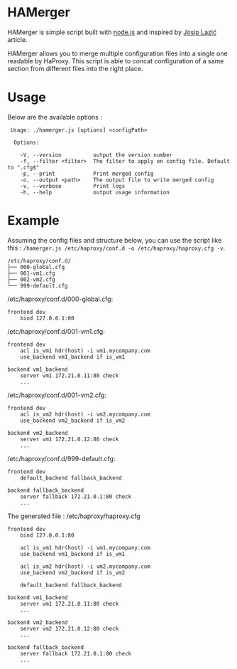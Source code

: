 # HAMerger

HAMerger is simple script built with [node.js](http://nodejs.org/) and inspired by [Josip Lazić](http://lazic.info/josip/post/splitting-haproxy-config/) article.

HAMerger allows you to merge multiple configuration files into a single one readable by HaProxy. This script is able to concat configuration of a same section from different files into the right place.

# Usage

Below are the available options :

```
 Usage: ./hamerger.js [options] <configPath>

  Options:

    -V, --version          output the version number
    -f, --filter <filter>  The filter to apply on config file. Default to ".cfg$"
    -p, --print            Print merged config
    -o, --output <path>    The output file to write merged config
    -v, --verbose          Print logs
    -h, --help             output usage information
```

# Example

Assuming the config files and structure below, you can use the script like this : `/hamerger.js /etc/haproxy/conf.d -o /etc/haproxy/haproxy.cfg -v`.

```
/etc/haproxy/conf.d/
├── 000-global.cfg
├── 001-vm1.cfg
├── 002-vm2.cfg
└── 999-default.cfg
```

/etc/haproxy/conf.d/000-global.cfg:
```
frontend dev
    bind 127.0.0.1:80
```

/etc/haproxy/conf.d/001-vm1.cfg:
```
frontend dev
    acl is_vm1 hdr(host) -i vm1.mycompany.com
    use_backend vm1_backend if is_vm1

backend vm1_backend
    server vm1 172.21.0.11:80 check
    ...
```

/etc/haproxy/conf.d/001-vm2.cfg:
```
frontend dev
    acl is_vm2 hdr(host) -i vm2.mycompany.com
    use_backend vm2_backend if is_vm2

backend vm2_backend
    server vm1 172.21.0.12:80 check
    ...
```

/etc/haproxy/conf.d/999-default.cfg:
```
frontend dev
    default_backend fallback_backend

backend fallback_backend
    server fallback 172.21.0.1:80 check
    ...
```

The generated file : /etc/haproxy/haproxy.cfg
```
frontend dev
    bind 127.0.0.1:80

    acl is_vm1 hdr(host) -i vm1.mycompany.com
    use_backend vm1_backend if is_vm1

    acl is_vm2 hdr(host) -i vm2.mycompany.com
    use_backend vm2_backend if is_vm2

    default_backend fallback_backend

backend vm1_backend
    server vm1 172.21.0.11:80 check
    ...

backend vm2_backend
    server vm2 172.21.0.12:80 check
    ...

backend fallback_backend
    server fallback 172.21.0.1:80 check
    ...
```